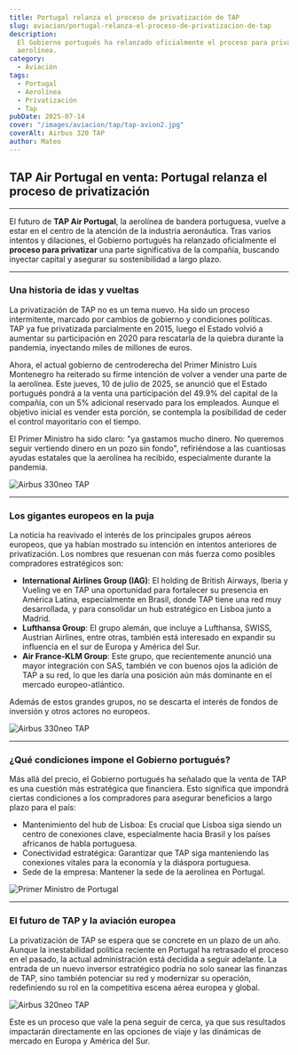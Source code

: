 ```yaml
---
title: Portugal relanza el proceso de privatización de TAP
slug: aviacion/portugal-relanza-el-proceso-de-privatizacion-de-tap
description: 
  El Gobierno portugués ha relanzado oficialmente el proceso para privatizar la
  aerolínea.
category: 
  - Aviación
tags:
  - Portugal
  - Aerolínea
  - Privatización
  - Tap
pubDate: 2025-07-14
cover: "/images/aviacion/tap/tap-avion2.jpg"
coverAlt: Airbus 320 TAP
author: Mateo
---
```


## TAP Air Portugal en venta: Portugal relanza el proceso de privatización

***

El futuro de **TAP Air Portugal**, la aerolínea de bandera portuguesa, vuelve a estar en el centro de la atención de la industria aeronáutica. Tras varios intentos y dilaciones, el Gobierno portugués ha relanzado oficialmente el **proceso para privatizar** una parte significativa de la compañía, buscando inyectar capital y asegurar su sostenibilidad a largo plazo.
<img src="/images/aviacion/tap/tap7.jpg" alt="">


***

### Una historia de idas y vueltas

La privatización de TAP no es un tema nuevo. Ha sido un proceso intermitente, marcado por cambios de gobierno y condiciones políticas. TAP ya fue privatizada parcialmente en 2015, luego el Estado volvió a aumentar su participación en 2020 para rescatarla de la quiebra durante la pandemia, inyectando miles de millones de euros.

Ahora, el actual gobierno de centroderecha del Primer Ministro Luís Montenegro ha reiterado su firme intención de volver a vender una parte de la aerolínea. Este jueves, 10 de julio de 2025, se anunció que el Estado portugués pondrá a la venta una participación del 49.9% del capital de la compañía, con un 5% adicional reservado para los empleados. Aunque el objetivo inicial es vender esta porción, se contempla la posibilidad de ceder el control mayoritario con el tiempo.

El Primer Ministro ha sido claro: "ya gastamos mucho dinero. No queremos seguir vertiendo dinero en un pozo sin fondo", refiriéndose a las cuantiosas ayudas estatales que la aerolínea ha recibido, especialmente durante la pandemia.

<img src="/images/aviacion/tap/tap-avion.jpg" alt="Airbus 330neo TAP">

***

### Los gigantes europeos en la puja

La noticia ha reavivado el interés de los principales grupos aéreos europeos, que ya habían mostrado su intención en intentos anteriores de privatización. Los nombres que resuenan con más fuerza como posibles compradores estratégicos son:

* **International Airlines Group (IAG)**: El holding de British Airways, Iberia y Vueling ve en TAP una oportunidad para fortalecer su presencia en América Latina, especialmente en Brasil, donde TAP tiene una red muy desarrollada, y para consolidar un hub estratégico en Lisboa junto a Madrid.
* **Lufthansa Group**: El grupo alemán, que incluye a Lufthansa, SWISS, Austrian Airlines, entre otras, también está interesado en expandir su influencia en el sur de Europa y América del Sur.
* **Air France-KLM Group**: Este grupo, que recientemente anunció una mayor integración con SAS, también ve con buenos ojos la adición de TAP a su red, lo que les daría una posición aún más dominante en el mercado europeo-atlántico.

Además de estos grandes grupos, no se descarta el interés de fondos de inversión y otros actores no europeos.

<img src="/images/aviacion/tap/tap-avion3.jpg" alt="Airbus 330neo TAP">

***

### ¿Qué condiciones impone el Gobierno portugués?

Más allá del precio, el Gobierno portugués ha señalado que la venta de TAP es una cuestión más estratégica que financiera. Esto significa que impondrá ciertas condiciones a los compradores para asegurar beneficios a largo plazo para el país:

* Mantenimiento del hub de Lisboa: Es crucial que Lisboa siga siendo un centro de conexiones clave, especialmente hacia Brasil y los países africanos de habla portuguesa.
* Conectividad estratégica: Garantizar que TAP siga manteniendo las conexiones vitales para la economía y la diáspora portuguesa.
* Sede de la empresa: Mantener la sede de la aerolínea en Portugal.

<img src="/images/aviacion/tap/primer-ministro-pt.webp" alt="Primer Ministro de Portugal">

***

### El futuro de TAP y la aviación europea

La privatización de TAP se espera que se concrete en un plazo de un año. Aunque la inestabilidad política reciente en Portugal ha retrasado el proceso en el pasado, la actual administración está decidida a seguir adelante. La entrada de un nuevo inversor estratégico podría no solo sanear las finanzas de TAP, sino también potenciar su red y modernizar su operación, redefiniendo su rol en la competitiva escena aérea europea y global.

<img src="/images/aviacion/tap/tap-avion5.jpg" alt="Airbus 320neo TAP">

Este es un proceso que vale la pena seguir de cerca, ya que sus resultados impactarán directamente en las opciones de viaje y las dinámicas de mercado en Europa y América del Sur.
